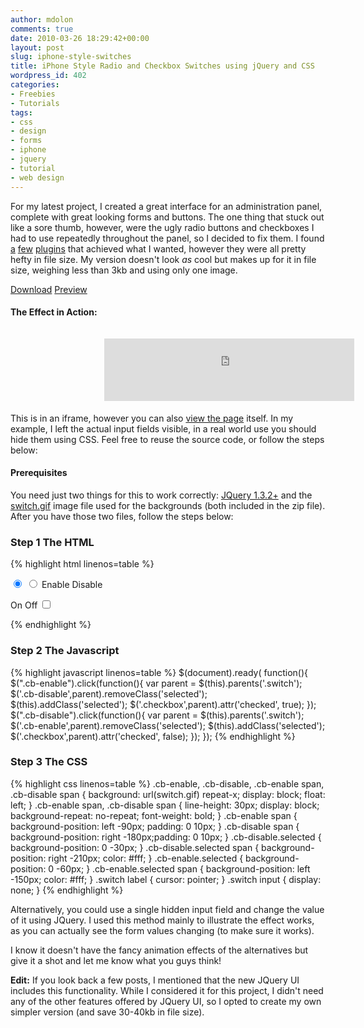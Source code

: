 ```yaml
---
author: mdolon
comments: true
date: 2010-03-26 18:29:42+00:00
layout: post
slug: iphone-style-switches
title: iPhone Style Radio and Checkbox Switches using jQuery and CSS
wordpress_id: 402
categories:
- Freebies
- Tutorials
tags:
- css
- design
- forms
- iphone
- jquery
- tutorial
- web design
---
```


For my latest project, I created a great interface for an administration panel, complete with great looking forms and buttons.  The one thing that stuck out like a sore thumb, however, were the ugly radio buttons and checkboxes I had to use repeatedly throughout the panel, so I decided to fix them.  I found [a](http://blog.pengoworks.com/index.cfm/2009/9/3/Create-iPhonestyle-buttons-with-the-iButton-jQuery-Plugin) [few](http://tdreyno.github.com/iphone-style-checkboxes/) [plugins](http://awardwinningfjords.com/2009/06/16/iphone-style-checkboxes.html) that achieved what I wanted, however they were all pretty hefty in file size.  My version doesn't look _as_ cool but makes up for it in file size, weighing less than 3kb and using only one image.

<div class="download">
  <a href="http://devgrow.s3.amazonaws.com/assets/images/iphone-style-switches.zip" class="button primary">Download</a>
  <a href="http://demos.devgrow.com/switch/index.html" class="button secondary">Preview</a>
</div>


#### The Effect in Action:

<iframe width="400" height="100" src="http://demos.devgrow.com/switch/index.html" style="border:none; margin: 15px 0 5px 150px;"></iframe>

This is in an iframe, however you can also [view the page](http://demos.devgrow.com/switch/index.html) itself.  In my example, I left the actual input fields visible, in a real world use you should hide them using CSS.  Feel free to reuse the source code, or follow the steps below:


#### Prerequisites

You need just two things for this to work correctly: [JQuery 1.3.2+](http://jquery.com/) and the [switch.gif](http://devgrow.s3.amazonaws.com/assets/images/switch.gif) image file used for the backgrounds (both included in the zip file).  After you have those two files, follow the steps below:


### Step 1 The HTML

{% highlight html linenos=table %}
<p class="field switch">
    <input type="radio" id="radio1" name="field"  checked />
    <input type="radio" id="radio2" name="field" />
    <label for="radio1" class="cb-enable selected"><span>Enable</span></label>
    <label for="radio2" class="cb-disable"><span>Disable</span></label>
</p>
<p class="field switch">
    <label class="cb-enable"><span>On</span></label>
    <label class="cb-disable selected"><span>Off</span></label>
    <input type="checkbox" id="checkbox" class="checkbox" name="field2" />
</p>
{% endhighlight %}


### Step 2 The Javascript

{% highlight javascript linenos=table %}
$(document).ready( function(){
	$(".cb-enable").click(function(){
		var parent = $(this).parents('.switch');
		$('.cb-disable',parent).removeClass('selected');
		$(this).addClass('selected');
		$('.checkbox',parent).attr('checked', true);
	});
	$(".cb-disable").click(function(){
		var parent = $(this).parents('.switch');
		$('.cb-enable',parent).removeClass('selected');
		$(this).addClass('selected');
		$('.checkbox',parent).attr('checked', false);
	});
});
{% endhighlight %}


### Step 3 The CSS

{% highlight css linenos=table %}
.cb-enable, .cb-disable, .cb-enable span, .cb-disable span { background: url(switch.gif) repeat-x; display: block; float: left; }
.cb-enable span, .cb-disable span { line-height: 30px; display: block; background-repeat: no-repeat; font-weight: bold; }
.cb-enable span { background-position: left -90px; padding: 0 10px; }
.cb-disable span { background-position: right -180px;padding: 0 10px; }
.cb-disable.selected { background-position: 0 -30px; }
.cb-disable.selected span { background-position: right -210px; color: #fff; }
.cb-enable.selected { background-position: 0 -60px; }
.cb-enable.selected span { background-position: left -150px; color: #fff; }
.switch label { cursor: pointer; }
.switch input { display: none; }
{% endhighlight %}

Alternatively, you could use a single hidden input field and change the value of it using JQuery.  I used this method mainly to illustrate the effect works, as you can actually see the form values changing (to make sure it works).

I know it doesn't have the fancy animation effects of the alternatives but give it a shot and let me know what you guys think!

<div class="note">
	<strong>Edit:</strong> If you look back a few posts, I mentioned that the new JQuery UI includes this functionality.  While I considered it for this project, I didn't need any of the other features offered by JQuery UI, so I opted to create my own simpler version (and save 30-40kb in file size).
</div>